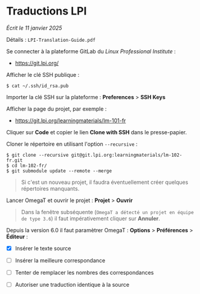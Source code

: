# Traductions LPI

*Écrit le 11 janvier 2025*

Détails : `LPI-Translation-Guide.pdf`

Se connecter à la plateforme GitLab du *Linux Professional Institute* :

* https://git.lpi.org/

Afficher le clé SSH publique :

```
$ cat ~/.ssh/id_rsa.pub
```

Importer la clé SSH sur la plateforme : **Preferences** > **SSH Keys**

Afficher la page du projet, par exemple :

* https://git.lpi.org/learningmaterials/lm-101-fr

Cliquer sur **Code** et copier le lien **Clone with SSH** dans le
presse-papier.

Cloner le répertoire en utilisant l'option `--recursive` :

```
$ git clone --recursive git@git.lpi.org:learningmaterials/lm-102-fr.git
$ cd lm-102-fr/
$ git submodule update --remote --merge
```

> Si c'est un nouveau projet, il faudra éventuellement créer quelques
> répertoires manquants.

Lancer OmegaT et ouvrir le projet : **Projet** > **Ouvrir**

> Dans la fenêtre subséquente (`OmegaT a détecté un projet en équipe de type
> 3.6`) il faut impérativement cliquer sur **Annuler**.

Depuis la version 6.0 il faut paramètrer OmegaT : **Options** > 
**Préférences** > **Éditeur** :

- [x] Insérer le texte source

- [ ] Insérer la meilleure correspondance

- [ ] Tenter de remplacer les nombres des correspondances

- [ ] Autoriser une traduction identique à la source


